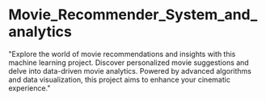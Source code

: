 # Movie_Recommender_System_and_analytics
"Explore the world of movie recommendations and insights with this machine learning project. Discover personalized movie suggestions and delve into data-driven movie analytics. Powered by advanced algorithms and data visualization, this project aims to enhance your cinematic experience."
